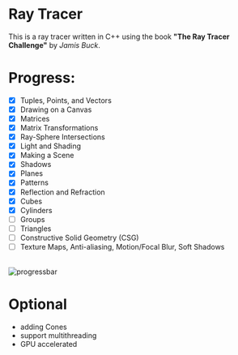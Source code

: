 # Ray Tracer

This is a ray tracer written in C++ using the book
**"The Ray Tracer Challenge"** by _Jamis Buck_.

# Progress:

- [x] Tuples, Points, and Vectors
- [x] Drawing on a Canvas
- [x] Matrices
- [x] Matrix Transformations
- [x] Ray-Sphere Intersections
- [x] Light and Shading
- [x] Making a Scene
- [x] Shadows
- [x] Planes
- [x] Patterns
- [x] Reflection and Refraction
- [x] Cubes
- [x] Cylinders
- [ ] Groups
- [ ] Triangles
- [ ] Constructive Solid Geometry (CSG)
- [ ] Texture Maps, Anti-aliasing, Motion/Focal Blur, Soft Shadows

<br>![progressbar](https://progress-bar.dev/76)

# Optional

- adding Cones
- support multithreading
- GPU accelerated
